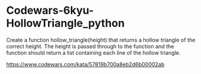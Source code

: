 # Codewars-6kyu-HollowTriangle_python
Create a function hollow_triangle(height) that returns a hollow triangle of the correct height. The height is passed through to the function and the function should return a list containing each line of the hollow triangle.


https://www.codewars.com/kata/57819b700a8eb2d6b00002ab




